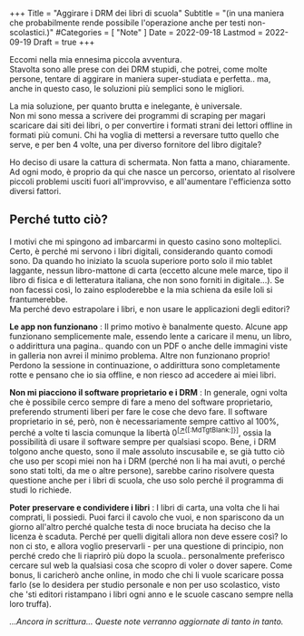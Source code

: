 +++
Title = "Aggirare i DRM dei libri di scuola"
Subtitle = "(in una maniera che probabilmente rende possibile l'operazione anche per testi non-scolastici.)"
#Categories = [ "Note" ]
Date = 2022-09-18
Lastmod = 2022-09-19
Draft = true
+++

<!-- Dovrei finire di scrivere sto coso... --->

Eccomi nella mia ennesima piccola avventura.  
Stavolta sono alle prese con dei DRM stupidi, che potrei, come molte persone, tentare di aggirare in maniera super-studiata e perfetta.. ma, anche in questo caso, le soluzioni più semplici sono le migliori.

La mia soluzione, per quanto brutta e inelegante, è universale.  
Non mi sono messa a scrivere dei programmi di scraping per magari scaricare dai siti dei libri, o per convertire i formati strani dei lettori offline in formati più comuni. Chi ha voglia di mettersi a reversare tutto quello che serve, e per ben 4 volte, una per diverso fornitore del libro digitale?

Ho deciso di usare la cattura di schermata. Non fatta a mano, chiaramente.  
Ad ogni modo, è proprio da qui che nasce un percorso, orientato al risolvere piccoli problemi usciti fuori all'improvviso, e all'aumentare l'efficienza sotto diversi fattori.

## Perché tutto ciò?

I motivi che mi spingono ad imbarcarmi in questo casino sono molteplici.  
Certo, è perché mi servono i libri digitali, considerando quanto comodi sono. Da quando ho iniziato la scuola superiore porto solo il mio tablet laggante, nessun libro-mattone di carta (eccetto alcune mele marce, tipo il libro di fisica e di letteratura italiana, che non sono forniti in digitale...). Se non facessi così, lo zaino esploderebbe e la mia schiena da esile loli si frantumerebbe.  
Ma perché devo estrapolare i libri, e non usare le applicazioni degli editori?

**Le app non funzionano**
: Il primo motivo è banalmente questo. Alcune app funzionano semplicemente male, essendo lente a caricare il menu, un libro, o addirittura una pagina.. quando con un PDF o anche delle immagini viste in galleria non avrei il minimo problema. Altre non funzionano proprio! Perdono la sessione in continuazione, o addirittura sono completamente rotte e pensano che io sia offline, e non riesco ad accedere ai miei libri.

<meta>

**Non mi piacciono il software proprietario e i DRM**
: In generale, ogni volta che è possibile cerco sempre di fare a meno del software proprietario, preferendo strumenti liberi per fare le cose che devo fare. Il software proprietario in sé, però, non è necessariamente sempre cattivo al 100%, perché a volte ti lascia comunque la libertà 0<sup>[[↗️](https://it.m.wikipedia.org/wiki/Software_libero#Le_%C2%ABquattro_libert%C3%A0%C2%BB){[:MdTgtBlank:]}]</sup>, ossia la possibilità di usare il software sempre per qualsiasi scopo. Bene, i DRM tolgono anche questo, sono il male assoluto inscusabile e, se già tutto ciò che uso per scopi miei non ha i DRM (perché non li ha mai avuti, o perché sono stati tolti, da me o altre persone), sarebbe carino risolvere questa questione anche per i libri di scuola, che uso solo perché il programma di studi lo richiede.

<meta>

**Poter preservare e condividere i libri**
: I libri di carta, una volta che li hai comprati, li possiedi. Puoi farci il cavolo che vuoi, e non spariscono da un giorno all'altro perché qualche testa di noce bruciata ha deciso che la licenza è scaduta. Perché per quelli digitali allora non deve essere così? Io non ci sto, e allora voglio preservarli - per una questione di principio, non perché credo che li riaprirò più dopo la scuola.. personalmente preferisco cercare sul web la qualsiasi cosa che scopro di voler o dover sapere. Come bonus, li caricherò anche online, in modo che chi li vuole scaricare possa farlo (se lo desidera per studio personale e non per uso scolastico, visto che 'sti editori ristampano i libri ogni anno e le scuole cascano sempre nella loro truffa).

_...Ancora in scrittura... Queste note verranno aggiornate di tanto in tanto._
